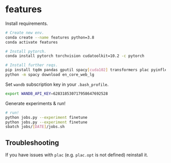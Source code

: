 # features

Install requirements.

```bash
# Create new env.
conda create --name features python=3.8
conda activate features

# Install pytorch.
conda install pytorch torchvision cudatoolkit=10.2 -c pytorch

# Install further reqs.
pip install tqdm pandas gputil spacy[cuda102] transformers plac pyinflect
python -m spacy download en_core_web_lg
```

Set `wandb` subscription key in your `.bash_profile`.

```bash
export WANDB_API_KEY=628318530717958647692528
```

Generate experiments & run!

```bash
# run!
python jobs.py --experiment finetune
python jobs.py --experiment finetune
sbatch jobs/[DATE]/jobs.sh
```

## Troubleshooting

If you have issues with `plac` (e.g. `plac.opt` is not defined) reinstall it.